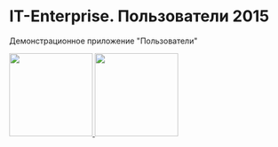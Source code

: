 # IT-Enterprise. Пользователи 2015
Демонстрационное приложение "Пользователи"

<a href="https://play.google.com/store/apps/details?id=com.it.demo">
	<img style="top: 9px" src="https://developer.android.com/images/brand/ru_generic_rgb_wo_60.png" width="150"/>
</a>

<a href="https://itunes.apple.com/us/app/it-enterprise.-pol-zovateli/id984455299?mt=8">
	<img style="top: 9px" src="https://m.it.ua/apps/itunes.svg" width="150" />
</a>
